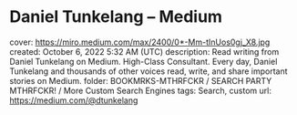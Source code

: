 # Daniel Tunkelang – Medium

cover: https://miro.medium.com/max/2400/0*-Mm-tInUos0gj_X8.jpg
created: October 6, 2022 5:32 AM (UTC)
description: Read writing from Daniel Tunkelang on Medium. High-Class Consultant. Every day, Daniel Tunkelang and thousands of other voices read, write, and share important stories on Medium.
folder: BOOKMRKS-MTHRFCKR / SEARCH PARTY MTHRFCKR! / More Custom Search Engines
tags: Search, custom
url: https://medium.com/@dtunkelang